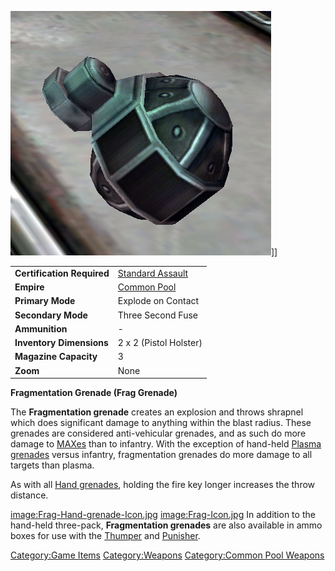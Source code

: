 ![](images/Frag_Hand_grenade.jpg "fig:Frag_Hand_grenade.jpg")\]\]

|                            |                                                    |
| -------------------------- | -------------------------------------------------- |
| **Certification Required** | [Standard Assault](Standard_Assault.md "wikilink") |
| **Empire**                 | [Common Pool](Common_Pool.md "wikilink")           |
| **Primary Mode**           | Explode on Contact                                 |
| **Secondary Mode**         | Three Second Fuse                                  |
| **Ammunition**             | \-                                                 |
| **Inventory Dimensions**   | 2 x 2 (Pistol Holster)                             |
| **Magazine Capacity**      | 3                                                  |
| **Zoom**                   | None                                               |

**Fragmentation Grenade (Frag Grenade)**

The **Fragmentation grenade** creates an explosion and throws shrapnel
which does significant damage to anything within the blast radius. These
grenades are considered anti-vehicular grenades, and as such do more
damage to [MAXes](MAX.md "wikilink") than to infantry. With the exception
of hand-held [Plasma grenades](Plasma_grenade.md "wikilink") versus
infantry, fragmentation grenades do more damage to all targets than
plasma.

As with all [Hand grenades](Hand_grenade.md "wikilink"), holding the fire
key longer increases the throw distance.

[image:Frag-Hand-grenade-Icon.jpg](image:Frag-Hand-grenade-Icon.md.jpg "wikilink")
[image:Frag-Icon.jpg](image:Frag-Icon.md.jpg "wikilink") In addition to the
hand-held three-pack, **Fragmentation grenades** are also available in
ammo boxes for use with the [Thumper](Thumper.md "wikilink") and
[Punisher](Punisher.md "wikilink").

[Category:Game Items](Category:Game_Items.md "wikilink")
[Category:Weapons](Category:Weapons.md "wikilink") [Category:Common Pool
Weapons](Category:Common_Pool_Weapons.md "wikilink")
